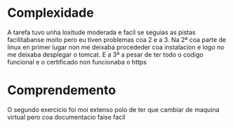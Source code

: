 # Complexidade
A tarefa tuvo unha loxitude moderada e facil se seguias as pistas facilitabanse moito pero eu tiven problemas coa 2 e a 3. Na 2ª coa parte de linux en primer lugar non me deixaba procededer coa instalacion e logo no me deixaba desplegar o tomcat. E a 3ª a pesar de ter todo o codigo funcional e o certificado non funcionaba o https 
# Comprendemento
O segundo exercicio foi moi extenso polo de ter que cambiar de maquina virtual pero coa documentacio faise facil

